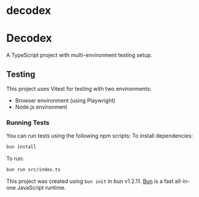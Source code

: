 # decodex
# Decodex

A TypeScript project with multi-environment testing setup.

## Testing

This project uses Vitest for testing with two environments:

- Browser environment (using Playwright)
- Node.js environment

### Running Tests

You can run tests using the following npm scripts:
To install dependencies:

```bash
bun install
```

To run:

```bash
bun run src/index.ts
```

This project was created using `bun init` in bun v1.2.11. [Bun](https://bun.sh) is a fast all-in-one JavaScript runtime.
